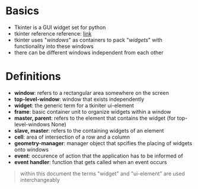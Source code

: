 # Basics
- Tkinter is a GUI widget set for python
- tkinter reference reference: [link](https://anzeljg.github.io/rin2/book2/2405/docs/tkinter/index.html)
- tkinter uses "*windows*" as containers to pack "*widgets*" with functionality into these windows
- there can be different windows independent from each other

# Definitions
- **window**: refers to a rectangular area somewhere on the screen
- **top-level-window**: window that exists independently
- **widget**: the generic term for a tkiniter ui-element
- **frame**: basic container unit to organize widgets within a window
- **master, parent**: refers to the element that contains the widget (for top-level-windows None)
- **slave, master**: refers to the containing widgets of an element
- **cell**: area of intersection of a row and a column
- **geometry-manager**: manager object that spcifies the placing of widgets onto windows
- **event**: occurence of action that the application has to be informed of
- **event handler**: function that gets called when an event occurs
> within this document the terms "widget" and "ui-element" are used interchangeably